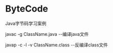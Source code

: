 # ByteCode
Java字节码学习案例

javac -g ClassName.java --编译java文件

javap -c -l -v ClassName.class --反编译class文件
